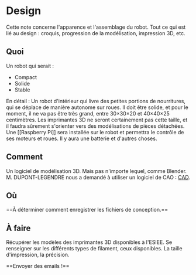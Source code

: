 # Design
Cette note concerne l'apparence et l'assemblage du robot. Tout ce qui est lié au design : croquis, progression de la modélisation, impression 3D, etc. 
## Quoi 
Un robot qui serait : 
- Compact 
- Solide 
- Stable 

En détail : 
Un robot d'intérieur qui livre des petites portions de nourritures, qui se déplace de manière autonome sur roues. Il doit être solide, et pour le moment, il ne va pas être très grand, entre 30×30×20 et 40×40×25 centimètres. 
Les imprimantes 3D ne seront certainement pas cette taille, et il faudra sûrement s'orienter vers des modélisations de pièces détachées. 
Une [[Raspberry Pi]] sera installée sur le robot et permettra le contrôle de ses moteurs et roues. Il y aura une batterie et d'autres choses. 

## Comment 
Un logiciel de modélisation 3D. Mais pas n'importe lequel, comme Blender. M. DUPONT-LEGENDRE nous a demandé à utiliser un logiciel de CAO : [CAD](docs/Guides/CAD.md). 

## Où
==À déterminer comment enregistrer les fichiers de conception.== 

## À faire 
Récupérer les modèles des imprimantes 3D disponibles à l'ESIEE. 
Se renseigner sur les différents types de filament, ceux disponibles. 
La taille d'impression, la précision. 

==Envoyer des emails !== 
